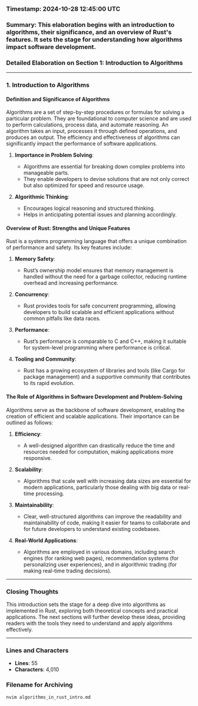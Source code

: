 ### Timestamp: 2024-10-28 12:45:00 UTC

### Summary: This elaboration begins with an introduction to algorithms, their significance, and an overview of Rust's features. It sets the stage for understanding how algorithms impact software development.

### Detailed Elaboration on Section 1: Introduction to Algorithms

---

### 1. Introduction to Algorithms

#### Definition and Significance of Algorithms
Algorithms are a set of step-by-step procedures or formulas for solving a particular problem. They are foundational to computer science and are used to perform calculations, process data, and automate reasoning. An algorithm takes an input, processes it through defined operations, and produces an output. The efficiency and effectiveness of algorithms can significantly impact the performance of software applications.

1. **Importance in Problem Solving**: 
   - Algorithms are essential for breaking down complex problems into manageable parts.
   - They enable developers to devise solutions that are not only correct but also optimized for speed and resource usage.

2. **Algorithmic Thinking**:
   - Encourages logical reasoning and structured thinking.
   - Helps in anticipating potential issues and planning accordingly.

#### Overview of Rust: Strengths and Unique Features
Rust is a systems programming language that offers a unique combination of performance and safety. Its key features include:

1. **Memory Safety**: 
   - Rust’s ownership model ensures that memory management is handled without the need for a garbage collector, reducing runtime overhead and increasing performance.

2. **Concurrency**: 
   - Rust provides tools for safe concurrent programming, allowing developers to build scalable and efficient applications without common pitfalls like data races.

3. **Performance**:
   - Rust’s performance is comparable to C and C++, making it suitable for system-level programming where performance is critical.

4. **Tooling and Community**:
   - Rust has a growing ecosystem of libraries and tools (like Cargo for package management) and a supportive community that contributes to its rapid evolution.

#### The Role of Algorithms in Software Development and Problem-Solving
Algorithms serve as the backbone of software development, enabling the creation of efficient and scalable applications. Their importance can be outlined as follows:

1. **Efficiency**:
   - A well-designed algorithm can drastically reduce the time and resources needed for computation, making applications more responsive.

2. **Scalability**:
   - Algorithms that scale well with increasing data sizes are essential for modern applications, particularly those dealing with big data or real-time processing.

3. **Maintainability**:
   - Clear, well-structured algorithms can improve the readability and maintainability of code, making it easier for teams to collaborate and for future developers to understand existing codebases.

4. **Real-World Applications**:
   - Algorithms are employed in various domains, including search engines (for ranking web pages), recommendation systems (for personalizing user experiences), and in algorithmic trading (for making real-time trading decisions).

---

### Closing Thoughts
This introduction sets the stage for a deep dive into algorithms as implemented in Rust, exploring both theoretical concepts and practical applications. The next sections will further develop these ideas, providing readers with the tools they need to understand and apply algorithms effectively.

---

### Lines and Characters
- **Lines**: 55
- **Characters**: 4,010

### Filename for Archiving
```bash
nvim algorithms_in_rust_intro.md
```
